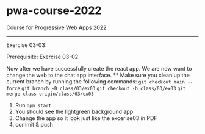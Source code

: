 # pwa-course-2022
Course for Progressive Web Apps 2022

------------------
Exercise 03-03:

Prerequisite: Exercise 03-02

Now after we have successfully create the react app.
We are now want to change the web to the chat app interface.
** Make sure you clean up the current branch by running the following commands:
`git checkout main --force`
`git branch -D class/03/ex03`
`git checkout -b class/03/ex03`
`git merge class-origin/class/03/ex03`


1. Run `npm start`
2. You should see the lightgreen background app
3. Change the app so it look just like the excerise03 in PDF
4. commit & push
